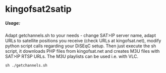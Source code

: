 # kingofsat2satip

##### Usage:
Adapt getchannels.sh to your needs - change SAT>IP server name, adapt URLs to satellite positions you receive (check URLs at kingofsat.net), modify python script calls regarding your DiSEqC setup.
Then just execute the sh script, it downloads PHP files from kingofsat.net and creates M3U files with SAT>IP RTSP URLs. The M3U playlists can be used i.e. with VLC.
```
sh ./getchannels.sh
```
